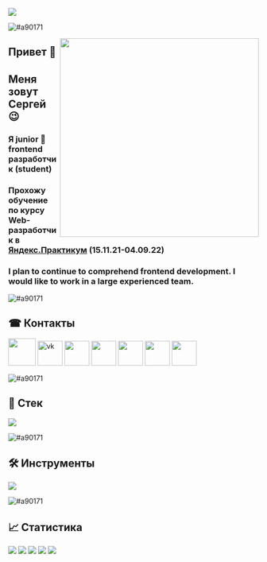 ![](https://komarev.com/ghpvc/?username=BaturinSS)

![#a90171](https://via.placeholder.com/1500x7/a90171/000000?text=+)

<img align="right" src="https://user-images.githubusercontent.com/94468513/163495231-e2d77aaa-1dae-4956-b4b3-c5edc1d0b8a6.gif" width="400"/>
 
## Привет &#128075;
## Меня зовут Сергей &#128521;
  
### Я junior &#128118; frontend разработчик (student)
### Прохожу обучение по курсу Web-разработчик в [Яндекс.Практикум](https://practicum.yandex.ru/web) (15.11.21-04.09.22)
### I plan to continue to comprehend frontend development. I would like to work in a large experienced team.

![#a90171](https://via.placeholder.com/1500x7/a90171/000000?text=+)

## &#9742; Контакты

<a href="https://t.me/Sergey32324"><img src="https://user-images.githubusercontent.com/94468513/163724176-dcda87dd-727a-4192-9b46-2be4dc2b644e.png" height="55"></a>
<a href="https://vk.com/baturinss"><img src="https://user-images.githubusercontent.com/94468513/163727037-3a0b7f86-03f6-4033-bd62-bd3e64690a4a.png" alt="vk" height="50"></a>
<a href="https://freelance.habr.com/freelancers/baturinss"><img src="https://user-images.githubusercontent.com/94468513/163726402-8ca838c5-348c-4298-8548-2465cb37e9b6.png" height="50"></a>
<a href="https://discordapp.com/users/635829754314096640"><img src="https://user-images.githubusercontent.com/94468513/163726933-81cbb0c8-8a06-49a7-96e1-c9da517024b5.png" height="50"></a>
<a href="https://join.skype.com/invite/H4eOIg32gpB0"><img src="https://user-images.githubusercontent.com/94468513/163727261-47526ef3-e1b6-4780-9488-78a002de6e47.png" height="50"></a>
<a href="https://icq.im/SergeySB"><img src="https://user-images.githubusercontent.com/94468513/163728069-d63e31e9-9307-451c-8b6c-a5d1c34a7559.png" height="50"></a>
<a href="https://www.fl.ru"><img src="https://user-images.githubusercontent.com/94468513/163728919-d0ba40e3-086e-44b0-811a-8051c946d942.png" height="50"></a>

![#a90171](https://via.placeholder.com/1500x7/a90171/000000?text=+)

## &#129513; Стек

<img src="https://user-images.githubusercontent.com/94468513/163494887-baa81aac-14be-40e6-9978-7106327c5658.png" height="auto"/>

![#a90171](https://via.placeholder.com/1500x7/a90171/000000?text=+)

## &#128736; Инструменты

<img src="https://user-images.githubusercontent.com/94468513/163494887-baa81aac-14be-40e6-9978-7106327c5658.png" height="auto"/>

![#a90171](https://via.placeholder.com/1500x7/a90171/000000?text=+)

## &#128200; Статистика

![](https://github-profile-summary-cards.vercel.app/api/cards/profile-details?username=BaturinSS&theme=solarized_dark)
![](https://github-profile-summary-cards.vercel.app/api/cards/most-commit-language?username=BaturinSS&theme=solarized_dark)
![](https://github-profile-summary-cards.vercel.app/api/cards/repos-per-language?username=BaturinSS&theme=solarized_dark)
![](https://github-profile-summary-cards.vercel.app/api/cards/stats?username=BaturinSS&theme=solarized_dark)
![](https://github-profile-summary-cards.vercel.app/api/cards/productive-time?username=BaturinSS&theme=solarized_dark)

